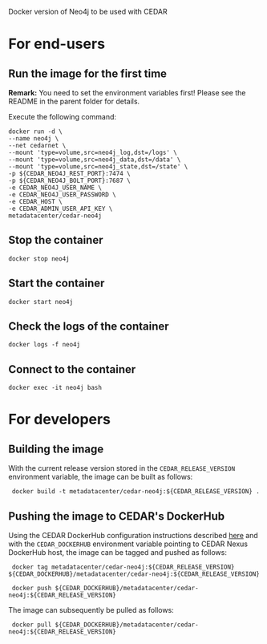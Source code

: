 Docker version of Neo4j to be used with CEDAR

# For end-users

## Run the image for the first time

**Remark:** You need to set the environment variables first! Please see the README in the parent folder for details.

Execute the following command:

````
docker run -d \
--name neo4j \
--net cedarnet \
--mount 'type=volume,src=neo4j_log,dst=/logs' \
--mount 'type=volume,src=neo4j_data,dst=/data' \
--mount 'type=volume,src=neo4j_state,dst=/state' \
-p ${CEDAR_NEO4J_REST_PORT}:7474 \
-p ${CEDAR_NEO4J_BOLT_PORT}:7687 \
-e CEDAR_NEO4J_USER_NAME \
-e CEDAR_NEO4J_USER_PASSWORD \
-e CEDAR_HOST \
-e CEDAR_ADMIN_USER_API_KEY \
metadatacenter/cedar-neo4j
````

## Stop the container

    docker stop neo4j

## Start the container

    docker start neo4j

## Check the logs of the container

    docker logs -f neo4j

## Connect to the container

    docker exec -it neo4j bash

# For developers

## Building the image

With the current release version stored in the `CEDAR_RELEASE_VERSION` environment variable, the image can be built as follows:

     docker build -t metadatacenter/cedar-neo4j:${CEDAR_RELEASE_VERSION} .

## Pushing the image to CEDAR's DockerHub

Using the CEDAR DockerHub configuration instructions described [here](https://github.com/metadatacenter/cedar-conf/wiki/Configuring-Docker-to-use-the-CEDAR-Nexus-DockerHub) and with the `CEDAR_DOCKERHUB` environment variable pointing to CEDAR Nexus DockerHub host, the image can be tagged and pushed as follows:

     docker tag metadatacenter/cedar-neo4j:${CEDAR_RELEASE_VERSION} ${CEDAR_DOCKERHUB}/metadatacenter/cedar-neo4j:${CEDAR_RELEASE_VERSION}

     docker push ${CEDAR_DOCKERHUB}/metadatacenter/cedar-neo4j:${CEDAR_RELEASE_VERSION}

The image can subsequently be pulled as follows:

     docker pull ${CEDAR_DOCKERHUB}/metadatacenter/cedar-neo4j:${CEDAR_RELEASE_VERSION}
